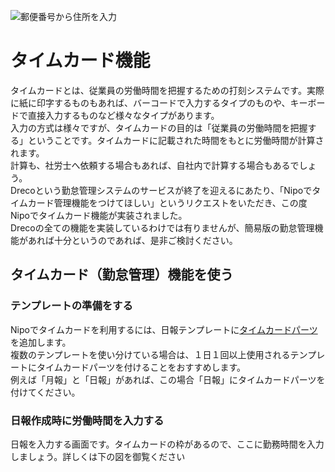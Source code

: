![郵便番号から住所を入力](/timecard/icatch.png)

# タイムカード機能
タイムカードとは、従業員の労働時間を把握するための打刻システムです。実際に紙に印字するものもあれば、バーコードで入力するタイプのものや、キーボードで直接入力するものなど様々なタイプがあります。  
入力の方式は様々ですが、タイムカードの目的は「従業員の労働時間を把握する」ということです。タイムカードに記載された時間をもとに労働時間が計算されます。  
計算も、社労士へ依頼する場合もあれば、自社内で計算する場合もあるでしょう。  
Drecoという勤怠管理システムのサービスが終了を迎えるにあたり、「Nipoでタイムカード管理機能をつけてほしい」というリクエストをいただき、この度Nipoでタイムカード機能が実装されました。  
Drecoの全ての機能を実装しているわけでは有りませんが、簡易版の勤怠管理機能があれば十分というのであれば、是非ご検討ください。  

## タイムカード（勤怠管理）機能を使う<Badge text="一部有料" type="warning" />
### テンプレートの準備をする
Nipoでタイムカードを利用するには、日報テンプレートに[タイムカードパーツ](/manual/template/timecard)を追加します。  
複数のテンプレートを使い分けている場合は、１日１回以上使用されるテンプレートにタイムカードパーツを付けることをおすすめします。  
例えば「月報」と「日報」があれば、この場合「日報」にタイムカードパーツを付けてください。

### 日報作成時に労働時間を入力する
日報を入力する画面です。タイムカードの枠があるので、ここに勤務時間を入力しましょう。詳しくは下の図を御覧ください
